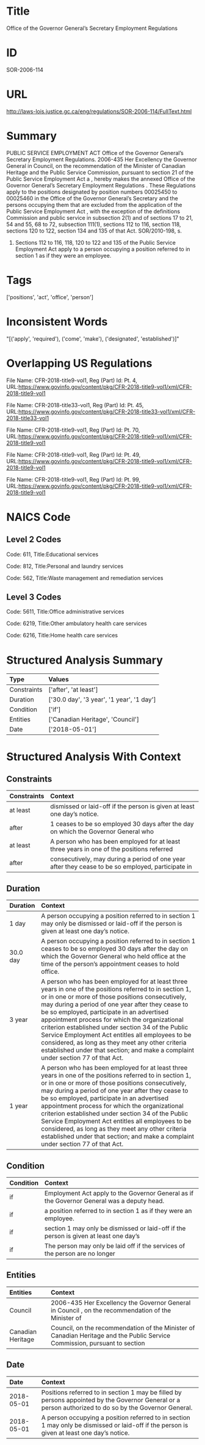 # Title
Office of the Governor General’s Secretary Employment Regulations


# ID
SOR-2006-114

# URL
http://laws-lois.justice.gc.ca/eng/regulations/SOR-2006-114/FullText.html


# Summary
PUBLIC SERVICE EMPLOYMENT ACT Office of the Governor General’s Secretary Employment Regulations.
2006-435 Her Excellency the Governor General in Council, on the recommendation of the Minister of Canadian Heritage and the Public Service Commission, pursuant to section 21 of the  Public Service Employment Act a , hereby makes the annexed  Office of the Governor General’s Secretary Employment Regulations .
These Regulations apply to the positions designated by position numbers 00025450 to 00025460 in the Office of the Governor General’s Secretary and the persons occupying them that are excluded from the application of the  Public Service Employment Act , with the exception of the definitions  Commission  and  public service  in subsection 2(1) and of sections 17 to 21, 54 and 55, 68 to 72, subsection 111(1), sections 112 to 116, section 118, sections 120 to 122, section 134 and 135 of that Act. SOR/2010-198, s.
1. Sections 112 to 116, 118, 120 to 122 and 135 of the  Public Service Employment Act  apply to a person occupying a position referred to in section 1 as if they were an employee.


# Tags
['positions', 'act', 'office', 'person']


# Inconsistent Words
"[('apply', 'required'), ('come', 'make'), ('designated', 'established')]"


# Overlapping US Regulations
File Name: CFR-2018-title9-vol1, Reg (Part) Id: Pt. 4, URL:https://www.govinfo.gov/content/pkg/CFR-2018-title9-vol1/xml/CFR-2018-title9-vol1

File Name: CFR-2018-title33-vol1, Reg (Part) Id: Pt. 45, URL:https://www.govinfo.gov/content/pkg/CFR-2018-title33-vol1/xml/CFR-2018-title33-vol1

File Name: CFR-2018-title9-vol1, Reg (Part) Id: Pt. 70, URL:https://www.govinfo.gov/content/pkg/CFR-2018-title9-vol1/xml/CFR-2018-title9-vol1

File Name: CFR-2018-title9-vol1, Reg (Part) Id: Pt. 49, URL:https://www.govinfo.gov/content/pkg/CFR-2018-title9-vol1/xml/CFR-2018-title9-vol1

File Name: CFR-2018-title9-vol1, Reg (Part) Id: Pt. 99, URL:https://www.govinfo.gov/content/pkg/CFR-2018-title9-vol1/xml/CFR-2018-title9-vol1




# NAICS Code
## Level 2 Codes
Code: 611, Title:Educational services

Code: 812, Title:Personal and laundry services

Code: 562, Title:Waste management and remediation services




## Level 3 Codes
Code: 5611, Title:Office administrative services

Code: 6219, Title:Other ambulatory health care services

Code: 6216, Title:Home health care services







# Structured Analysis Summary
| Type        | Values                                    |
|:------------|:------------------------------------------|
| Constraints | ['after', 'at least']                     |
| Duration    | ['30.0 day', '3 year', '1 year', '1 day'] |
| Condition   | ['if']                                    |
| Entities    | ['Canadian Heritage', 'Council']          |
| Date        | ['2018-05-01']                            |


# Structured Analysis With Context
 


## Constraints
| Constraints   | Context                                                                                           |
|:--------------|:--------------------------------------------------------------------------------------------------|
| at least      | dismissed or laid-off if the person is given at least  one day’s notice.                          |
| after         | 1 ceases to be so employed 30 days after the day on which the Governor General who                |
| at least      | A person who has been employed for  at least three years in one of the positions referred         |
| after         | consecutively, may during a period of one year after they cease to be so employed, participate in |


## Duration
| Duration   | Context                                                                                                                                                                                                                                                                                                                                                                                                                                                                                                                                                           |
|:-----------|:------------------------------------------------------------------------------------------------------------------------------------------------------------------------------------------------------------------------------------------------------------------------------------------------------------------------------------------------------------------------------------------------------------------------------------------------------------------------------------------------------------------------------------------------------------------|
| 1 day      | A person occupying a position referred to in section 1 may only be dismissed or laid-off if the person is given at least one day’s notice.                                                                                                                                                                                                                                                                                                                                                                                                                        |
| 30.0 day   | A person occupying a position referred to in section 1 ceases to be so employed 30 days after the day on which the Governor General who held office at the time of the person’s appointment ceases to hold office.                                                                                                                                                                                                                                                                                                                                                |
| 3 year     | A person who has been employed for at least three years in one of the positions referred to in section 1, or in one or more of those positions consecutively, may during a period of one year after they cease to be so employed, participate in an advertised appointment process for which the organizational criterion established under section 34 of the  Public Service Employment Act  entitles all employees to be considered, as long as they meet any other criteria established under that section; and make a complaint under section 77 of that Act. |
| 1 year     | A person who has been employed for at least three years in one of the positions referred to in section 1, or in one or more of those positions consecutively, may during a period of one year after they cease to be so employed, participate in an advertised appointment process for which the organizational criterion established under section 34 of the  Public Service Employment Act  entitles all employees to be considered, as long as they meet any other criteria established under that section; and make a complaint under section 77 of that Act. |


## Condition
| Condition   | Context                                                                                     |
|:------------|:--------------------------------------------------------------------------------------------|
| if          | Employment Act apply to the Governor General as if  the Governor General was a deputy head. |
| if          | a position referred to in section 1 as if  they were an employee.                           |
| if          | section 1 may only be dismissed or laid-off if the person is given at least one day’s       |
| if          | The person may only be laid off  if the services of the person are no longer                |


## Entities
| Entities          | Context                                                                                                                    |
|:------------------|:---------------------------------------------------------------------------------------------------------------------------|
| Council           | 2006-435 Her Excellency the Governor General in  Council , on the recommendation of the Minister of                        |
| Canadian Heritage | Council, on the recommendation of the Minister of Canadian Heritage and the Public Service Commission, pursuant to section |


## Date
| Date       | Context                                                                                                                                                |
|:-----------|:-------------------------------------------------------------------------------------------------------------------------------------------------------|
| 2018-05-01 | Positions referred to in section 1 may be filled by persons appointed by the Governor General or a person authorized to do so by the Governor General. |
| 2018-05-01 | A person occupying a position referred to in section 1 may only be dismissed or laid-off if the person is given at least one day’s notice.             |


